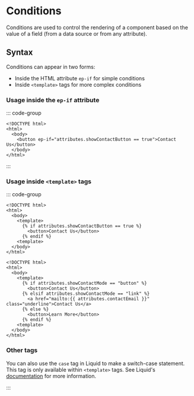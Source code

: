 # Conditions

Conditions are used to control the rendering of a component based on the value of a field (from a data source or from any attribute).

## Syntax

Conditions can appear in two forms:
- Inside the HTML attribute `ep-if` for simple conditions
- Inside `<template>` tags for more complex conditions

### Usage inside the `ep-if` attribute

::: code-group
```liquid [index.html]
<!DOCTYPE html>
<html>
  <body>
    <button ep-if="attributes.showContactButton == true">Contact Us</button>
  </body>
</html>
```
:::

### Usage inside `<template>` tags

::: code-group
```liquid [simple.html]
<!DOCTYPE html>
<html>
  <body>
    <template>
      {% if attributes.showContactButton == true %}
        <button>Contact Us</button>
      {% endif %}
    <template>
  </body>
</html>
```
```liquid [complex.html]
<!DOCTYPE html>
<html>
  <body>
    <template>
      {% if attributes.showContactMode == "button" %}
        <button>Contact Us</button>
      {% elsif attributes.showContactMode == "link" %}
        <a href="mailto:{{ attributes.contactEmail }}" class="underline">Contact Us</a>
      {% else %}
        <button>Learn More</button>
      {% endif %}
    <template>
  </body>
</html>
```

### Other tags

You can also use the `case` tag in Liquid to make a switch-case statement.
This tag is only available within `<template>` tags. See Liquid's [documentation](https://liquidjs.com/tags/case.html) for more information.

:::
